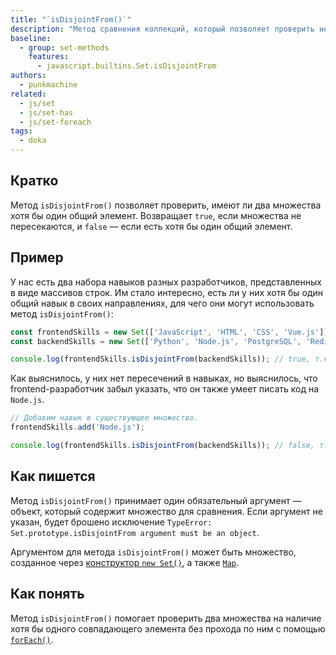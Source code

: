 ```yaml
---
title: "`isDisjointFrom()`"
description: "Метод сравнения коллекций, который позволяет проверить не имеют ли два множества общих элементов"
baseline:
  - group: set-methods
    features:
      - javascript.builtins.Set.isDisjointFrom
authors:
  - punkmachine
related:
  - js/set
  - js/set-has
  - js/set-foreach
tags:
  - doka
---
```


## Кратко

Метод `isDisjointFrom()` позволяет проверить, имеют ли два множества хотя бы один общий элемент. Возвращает `true`, если множества не пересекаются, и `false` — если есть хотя бы один общий элемент.

## Пример

У нас есть два набора навыков разных разработчиков, представленных в виде массивов строк. Им стало интересно, есть ли у них хотя бы один общий навык в своих направлениях, для чего они могут использовать метод `isDisjointFrom()`:

```js
const frontendSkills = new Set(['JavaScript', 'HTML', 'CSS', 'Vue.js']);
const backendSkills = new Set(['Python', 'Node.js', 'PostgreSQL', 'Redis']);

console.log(frontendSkills.isDisjointFrom(backendSkills)); // true, т.к. ни один из навыков не пересекается
```

Как выяснилось, у них нет пересечений в навыках, но выяснилось, что frontend-разработчик забыл указать, что он также умеет писать код на `Node.js`.

```js
// Добавим навык в существующее множество.
frontendSkills.add('Node.js');

console.log(frontendSkills.isDisjointFrom(backendSkills)); // false, т.к. Node.js уже есть в обоих множествах
```

## Как пишется

Метод `isDisjointFrom()` принимает один обязательный аргумент — объект, который содержит множество для сравнения. Если аргумент не указан, будет брошено исключение `TypeError: Set.prototype.isDisjointFrom argument must be an object`.

Аргументом для метода `isDisjointFrom()` может быть множество, созданное через [конструктор `new Set()`](/js/set-constructor/), а также [`Map`](/js/map/).

## Как понять

Метод `isDisjointFrom()` помогает проверить два множества на наличие хотя бы одного совпадающего элемента без прохода по ним с помощью [`forEach()`](/js/set-foreach/).
